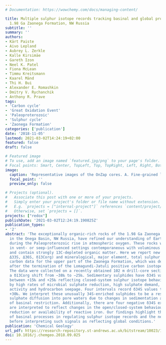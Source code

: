 ```yaml
---
# Documentation: https://wowchemy.com/docs/managing-content/

title: Multiple sulphur isotope records tracking basinal and global processes in the
  1.98 Ga Zaonega Formation, NW Russia
subtitle: ''
summary: ''
authors:
- Kärt Paiste
- Aivo Lepland
- Aubrey L. Zerkle
- Kalle Kirsimäe
- Gareth Izon
- Neel K. Patel
- Fiona McLean
- Timmu Kreitsmann
- Kaarel Mänd
- Thi H. Bui
- Alexander E. Romashkin
- Dmitry V. Rychanchik
- Anthony R. Prave
tags:
- 'Carbon cycle'
- 'Great Oxidation Event'
- 'Paleoproterozoic'
- 'Sulphur cycle'
- 'Zaonega Formation'
categories: ['publication']
date: '2018-11-05'
lastmod: 2021-03-02T14:24:19+02:00
featured: false
draft: false

# Featured image
# To use, add an image named `featured.jpg/png` to your page's folder.
# Focal points: Smart, Center, TopLeft, Top, TopRight, Left, Right, BottomLeft, Bottom, BottomRight.
image:
  caption: 'Representative images of the OnZap cores. A. Fine-grained laminated mudstone with pyrite concretions and layers (11.8 m depth). B. Laminated fine-grained dolostone (13.4 m depth). C. Finely parallel-laminated to ripple cross-laminated grey mudstone (19.38 m depth). D. Laminated organic-rich mudstone with soft-sediment deformation, quartz and pyrobitumen veining (63.4 m depth). E. Silicified organic-rich mudstone displaying deformation, intense veining and secondary pyrite (76.5 m depth). The width of all the images is 7 cm.'
  focal_point: ''
  preview_only: false

# Projects (optional).
#   Associate this post with one or more of your projects.
#   Simply enter your project's folder or file name without extension.
#   E.g. `projects = ["internal-project"]` references `content/project/deep-learning/index.md`.
#   Otherwise, set `projects = []`.
projects: ["redox"]
publishDate: '2021-03-02T12:24:19.190825Z'
publication_types:
- '2'
abstract: 'The exceptionally organic-rich rocks of the 1.98 Ga Zaonega Formation deposited
  in the Onega Basin, NW Russia, have refined our understanding of Earth System evolution
  during the Paleoproterozoic rise in atmospheric oxygen. These rocks were formed
  in vent- or seep-influenced settings contemporaneous with voluminous mafic volcanism
  and contain strongly 13C-depleted organic matter. Here we report new isotopic (δ34S,
  Δ33S, Δ36S, δ13Corg) and mineralogical, major element, total sulphur and organic
  carbon data for the upper part of the Zaonega Formation, which was deposited shortly
  after the termination of the Lomagundi-Jatuli positive carbon isotope excursion.
  The data were collected on a recently obtained 102 m drill-core section and show
  a δ13Corg shift from −38‰ to −25‰. Sedimentary sulphides have δ34S values typically
  between +15‰ and +25‰ reflecting closed-system sulphur isotope behaviour driven
  by high rates of microbial sulphate reduction, high sulphate demand, hydrothermal
  activity and hydrocarbon seepage. Four intervals record δ34S values that exceed
  +30‰. We interpret these unusually 34S-enriched sulphides to be a result of limited
  sulphate diffusion into pore waters due to changes in sedimentation and/or periods
  of basinal restriction. Additionally, there are four negative δ34S excursions that
  are interpreted to reflect changes in the open/closed-system behaviour of sulphate
  reduction or availability of reactive iron. Our findings highlight the influence
  of basinal processes in regulating sulphur isotope records and the need for care
  before interpreting such signals as reflecting global conditions.'
publication: 'Chemical Geology'
url_pdf: https://research-repository.st-andrews.ac.uk/bitstream/10023/18505/1/Paiste_2018_CG_Multiplesulphur_AAM.pdf
doi: 10.1016/j.chemgeo.2018.09.025
---
```

